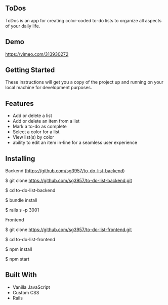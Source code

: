 ## ToDos
ToDos is an app for creating color-coded to-do lists to organize all aspects of your daily life.

## Demo
https://vimeo.com/313930272

## Getting Started
These instructions will get you a copy of the project up and running on your local machine for development purposes.

## Features
* Add or delete a list
* Add or delete an item from a list
* Mark a to-do as complete
* Select a color for a list
* View list(s) by color
* ability to edit an item in-line for a seamless user experience

## Installing
Backend (https://github.com/sg3957/to-do-list-backend)

$ git clone https://github.com/sg3957/to-do-list-backend.git

$ cd to-do-list-backend

$ bundle install

$ rails s -p 3001

Frontend

$ git clone https://github.com/sg3957/to-do-list-frontend.git

$ cd to-do-list-frontend

$ npm install 

$ npm start


## Built With
* Vanilla JavaScript
* Custom CSS
* Rails
